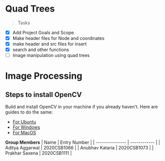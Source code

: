 # Quad Trees
>Tasks

- [x] Add Project Goals and Scope
- [x] Make header files for Node and coordinates
- [x] make header and src files for insert 
- [x] search and other functions
- [ ] Image manipulation using quad trees

# Image Processing
## Steps to install OpenCV

Build and install OpenCV in your machine if you already haven't. Here are guides to do the same:
* [For Ubuntu](http://techawarey.com/programming/install-opencv-c-c-in-ubuntu-18-04-lts-step-by-step-guide/) 
* [For Windows](https://cv-tricks.com/how-to/installation-of-opencv-4-1-0-in-windows-10-from-source/)
* [For MacOS](https://docs.opencv.org/master/d0/db2/tutorial_macos_install.html)




**Group Members**
| Name            | Entry Number |
| --------------- | ------------ |
| Aditya Aggarwal | 2020CSB1066  |
| Anubhav Kataria | 2020CSB1073  |
| Prakhar Saxena | 2020CSB1111  |
